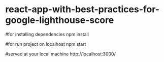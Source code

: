 # react-app-with-best-practices-for-google-lighthouse-score

#for installing dependencies
npm install

#for run project on localhost
npm start

#served at your local machine
http://localhost:3000/
